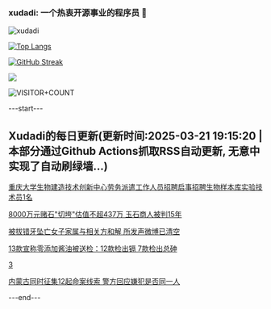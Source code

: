 ### xudadi: 一个热衷开源事业的程序员 👋

![xudadi](https://github-readme-stats-git-masterorgs-github-readme-stats-team.vercel.app/api?username=xudadi)

[![Top Langs](https://github-readme-stats.vercel.app/api/top-langs/?username=xudadi)](https://github.com/anuraghazra/github-readme-stats)

[![GitHub Streak](https://streak-stats.demolab.com?user=xudadi&locale=zh_Hans)](https://git.io/streak-stats)

![](https://raw.githubusercontent.com/xudadi/xudadi/main/assets/github-contribution-grid-snake.svg)

![VISITOR+COUNT](https://komarev.com/ghpvc/?username=xudadi&label=VISITOR+COUNT)


---start---

## Xudadi的每日更新(更新时间:2025-03-21 19:15:20 | 本部分通过Github Actions抓取RSS自动更新, 无意中实现了自动刷绿墙...)

[重庆大学生物建造技术创新中心劳务派遣工作人员招聘启事招聘生物样本库实验技术员1名](https://www.gongkaoleida.com/article/2330007)

[8000万元赌石"切垮"估值不超437万 玉石商人被判15年](https://m.163.com/news/article/JR4MD5DP051492T3.html)

[被拔错牙坠亡女子家属与相关方和解 所发声微博已清空](https://m.163.com/news/article/JR4E3B0U0550B6IS.html)

[13款宣称零添加酱油被送检：12款检出镉 7款检出总砷](https://m.163.com/news/article/JR3RSS6E05199NPP.html)

[3](https://m.163.com/touch/news/sub/domestic)

[内蒙古同时征集12起命案线索 警方回应嫌犯是否同一人](https://m.163.com/news/article/JR4C03IG051492T3.html)

---end---
